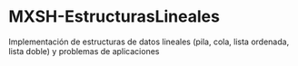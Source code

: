 # MXSH-EstructurasLineales
Implementación de estructuras de datos lineales (pila, cola, lista ordenada, lista doble) y problemas de aplicaciones
